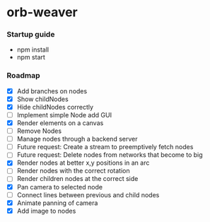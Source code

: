 # orb-weaver
### Startup guide
* npm install 
* npm start

### Roadmap
- [x] Add branches on nodes
- [x] Show childNodes
- [x] Hide childNodes correctly 
- [ ] Implement simple Node add GUI 
- [x] Render elements on a canvas 
- [ ] Remove Nodes 
- [ ] Manage nodes through a backend server
- [ ] Future request: Create a stream to preemptively fetch nodes
- [ ] Future request: Delete nodes from networks that become to big
- [x] Render nodes at better x,y positions in an arc
- [ ] Render nodes with the correct rotation
- [ ] Render children nodes at the correct side
- [x] Pan camera to selected node
- [ ] Connect lines between previous and child nodes
- [x] Animate panning of camera
- [x] Add image to nodes 
